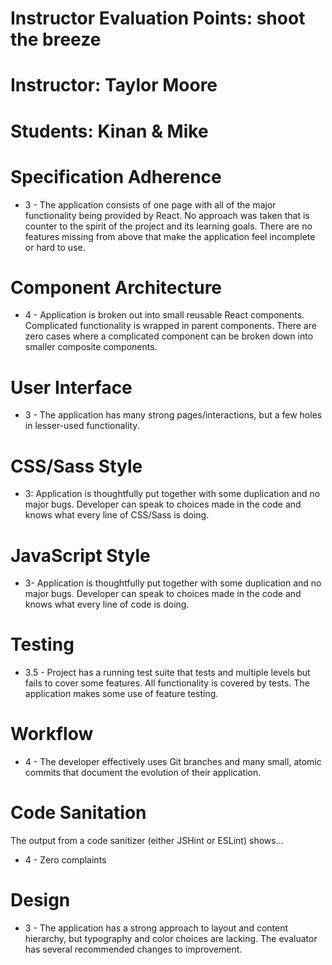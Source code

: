 # Instructor Evaluation Points: shoot the breeze
# Instructor: Taylor Moore
# Students: Kinan & Mike

# Specification Adherence

* 3 - The application consists of one page with all of the major functionality being provided by React. No approach was taken that is counter to the spirit of the project and its learning goals. There are no features missing from above that make the application feel incomplete or hard to use.

# Component Architecture

* 4 - Application is broken out into small reusable React components. Complicated functionality is wrapped in parent components. There are zero cases where a complicated component can be broken down into smaller composite components.

# User Interface

* 3 - The application has many strong pages/interactions, but a few holes in lesser-used functionality.

# CSS/Sass Style

* 3: Application is thoughtfully put together with some duplication and no major bugs. Developer can speak to choices made in the code and knows what every line of CSS/Sass is doing.

# JavaScript Style

* 3- Application is thoughtfully put together with some duplication and no major bugs. Developer can speak to choices made in the code and knows what every line of code is doing.

# Testing

* 3.5 - Project has a running test suite that tests and multiple levels but fails to cover some features. All functionality is covered by tests. The application makes some use of feature testing.

# Workflow

* 4 - The developer effectively uses Git branches and many small, atomic commits that document the evolution of their application.

# Code Sanitation

The output from a code sanitizer (either JSHint or ESLint) shows…

* 4 - Zero complaints

# Design

* 3 - The application has a strong approach to layout and content hierarchy, but typography and color choices are lacking. The evaluator has several recommended changes to improvement.
